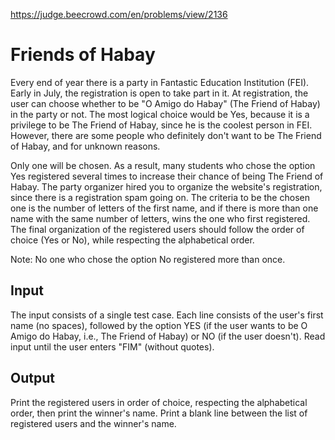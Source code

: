 https://judge.beecrowd.com/en/problems/view/2136

# Friends of Habay

Every end of year there is a party in Fantastic Education Institution (FEI).
Early in July, the registration is open to take part in it. At registration, the
user can choose whether to be "O Amigo do Habay" (The Friend of Habay) in the
party or not. The most logical choice would be Yes, because it is a privilege to
be The Friend of Habay, since he is the coolest person in FEI. However, there
are some people who definitely don't want to be The Friend of Habay, and for
unknown reasons.

Only one will be chosen. As a result, many students who chose the option Yes
registered several times to increase their chance of being The Friend of Habay.
The party organizer hired you to organize the website's registration, since
there is a registration spam going on. The criteria to be the chosen one is the
number of letters of the first name, and if there is more than one name with the
same number of letters, wins the one who first registered. The final
organization of the registered users should follow the order of choice (Yes or
No), while respecting the alphabetical order.

Note: No one who chose the option No registered more than once.

## Input

The input consists of a single test case. Each line consists of the user's first
name (no spaces), followed by the option YES (if the user wants to be O Amigo do
Habay, i.e., The Friend of Habay) or NO (if the user doesn't). Read input until
the user enters "FIM" (without quotes).


## Output

Print the registered users in order of choice, respecting the alphabetical
order, then print the winner's name. Print a blank line between the list of
registered users and the winner's name.
